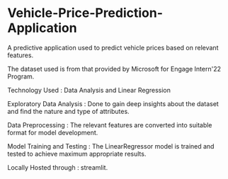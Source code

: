 # Vehicle-Price-Prediction-Application
A predictive application used to predict vehicle prices based on relevant features.

The dataset used is from that provided by Microsoft for Engage Intern'22 Program.

Technology Used : Data Analysis and Linear Regression

Exploratory Data Analysis : Done to gain deep insights about the dataset and find the nature and type of attributes.

Data Preprocessing : The relevant features are converted into suitable format for model development.

Model Training and Testing : The LinearRegressor model is trained and tested to achieve maximum appropriate results.

Locally Hosted through : streamlit.

